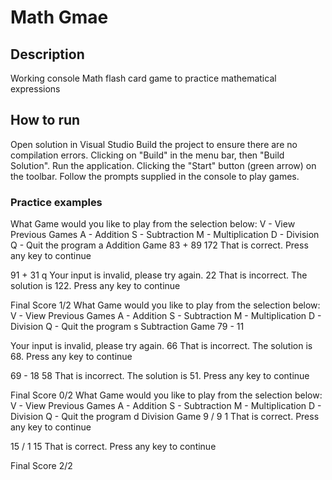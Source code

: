 # Math Gmae

## Description
Working console Math flash card game to practice mathematical expressions

## How to run
Open solution in Visual Studio
Build the project to ensure there are no compilation errors. Clicking on "Build" in the menu bar, then "Build Solution".
Run the application. Clicking the "Start" button (green arrow) on the toolbar.
Follow the prompts supplied in the console to play games.

### Practice examples
What Game would you like to play from the selection below:
V - View Previous Games
A - Addition
S - Subtraction
M - Multiplication
D - Division
Q - Quit the program
a
 Addition Game
83 + 89
172
That is correct. Press any key to continue

91 + 31
q
Your input is invalid, please try again.
22
That is incorrect. The solution is 122. Press any key to continue

Final Score 1/2
What Game would you like to play from the selection below:
V - View Previous Games
A - Addition
S - Subtraction
M - Multiplication
D - Division
Q - Quit the program
s
 Subtraction Game
79 - 11

Your input is invalid, please try again.
66
That is incorrect. The solution is 68. Press any key to continue

69 - 18
58
That is incorrect. The solution is 51. Press any key to continue

Final Score 0/2
What Game would you like to play from the selection below:
V - View Previous Games
A - Addition
S - Subtraction
M - Multiplication
D - Division
Q - Quit the program
d
 Division Game
9 / 9
1
That is correct. Press any key to continue

15 / 1
15
That is correct. Press any key to continue

Final Score 2/2

